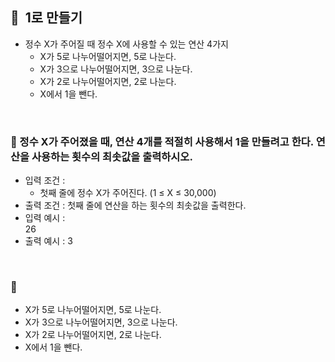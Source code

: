 ## **🧸  1로 만들기**

- 정수 X가 주어질 때 정수 X에 사용할 수 있는 연산 4가지
    - X가 5로 나누어떨어지면, 5로 나눈다.
    - X가 3으로 나누어떨어지면, 3으로 나눈다.
    - X가 2로 나누어떨어지면, 2로 나눈다.
    - X에서 1을 뺀다.
<br/>

### **🚪 정수 X가 주어졌을 때, 연산 4개를 적절히 사용해서 1을 만들려고 한다. 연산을 사용하는 횟수의 최솟값을 출력하시오.**

- 입력 조건 :
    - 첫째 줄에 정수 X가 주어진다. (1 ≤ X ≤ 30,000)
- 출력 조건 : 첫째 줄에 연산을 하는 횟수의 최솟값을 출력한다.
- 입력 예시 : <br/>
    26
- 출력 예시 :
    3
<br/>

### **🔑**

- X가 5로 나누어떨어지면, 5로 나눈다.
- X가 3으로 나누어떨어지면, 3으로 나눈다.
- X가 2로 나누어떨어지면, 2로 나눈다.
- X에서 1을 뺀다.
